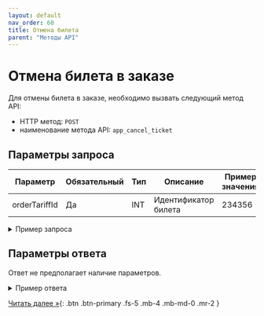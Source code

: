 ```yaml
---
layout: default
nav_order: 60
title: Отмена билета
parent: "Методы API"
---
```


# Отмена билета в заказе

Для отмены билета в заказе, необходимо вызвать следующий метод API:

- HTTP метод: `POST`
- наименование метода API: `app_cancel_ticket`


## Параметры запроса

| Параметр        | Обязательный | Тип         | Описание                         | Пример значения                |
|-----------------|--------------|-------------|----------------------------------|--------------------------------|
| orderTariffId   | Да           | INT         | Идентификатор билета             | 234356                         |


<details>
  <summary>Пример запроса</summary>
<section markdown="1">
``` json
{
    "message": {
        "head": {
            "type": "app_cancel_ticket",
            "languageId": "ru",
            "phone": "+72348544565",
            "terminalId": "bus_d23bcd26b59741a",
            "time": "2022-04-22 10:35:31 +03:00"
        },
        "body": {
            "msgType": "app_cancel_ticket",
            "orderTariffId": 645896
        }
    }
}```
</section>
</details>


## Параметры ответа

Ответ не предполагает наличие параметров.


<details>
  <summary>Пример ответа</summary>
<section markdown="1">
``` json
{
    "message": {
        "head": {
            "resultCode": 0,
            "resultMessage": "OK"
        }
    }
}}```
</section>
</details>


[Читать далее &raquo;](/docs/security){: .btn .btn-primary .fs-5 .mb-4 .mb-md-0 .mr-2 }
